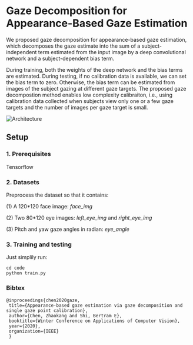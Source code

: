# Gaze Decomposition for Appearance-Based Gaze Estimation 
  We proposed gaze decomposition for appearance-based gaze estimation, which decomposes the gaze estimate into the sum of a subject-independent term estimated from the input image by a deep convolutional network and a subject-dependent bias term. 

  During training, both the weights of the deep network and the bias terms are estimated. During testing, if no calibration data is available, we can set the bias term to zero. Otherwise, the bias term can be estimated from images of the subject gazing at different gaze targets. The proposed gaze decompostion method enables low complexity calibraiton, i.e., using calibration data collected when subjects view only one or a few gaze targets and the number of images per gaze target is small.
  
  ![Architecture](https://raw.githubusercontent.com/czk32611/Gaze_Decomposition/master/Figure/Architecture.png)

## Setup
### 1. Prerequisites
Tensorflow

### 2. Datasets
Preprocess the dataset so that it contains:

(1) A 120*120 face image: *face_img* 

(2) Two 80*120 eye images: *left_eye_img* and *right_eye_img*

(3) Pitch and yaw gaze angles in radian: *eye_angle*

### 3. Training and testing
Just simplily run:

    cd code
    python train.py

### Bibtex 
    
    @inproceedings{chen2020gaze,
     title={Appearance-based gaze estimation via gaze decomposition and single gaze point calibration},
     author={Chen, Zhaokang and Shi, Bertram E},
     booktitle={Winter Conference on Applications of Computer Vision},
     year={2020},
     organization={IEEE}
     } 
     

